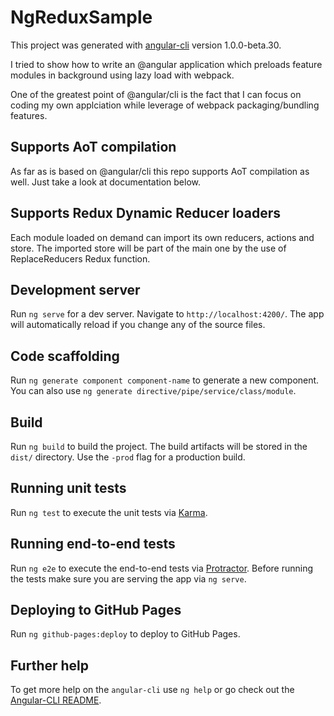 # NgReduxSample

This project was generated with [angular-cli](https://github.com/angular/angular-cli) version 1.0.0-beta.30.

I tried to show how to write an @angular application which preloads feature modules in background using lazy load with webpack.

One of the greatest point of @angular/cli is the fact that I can focus on coding my own applciation while leverage of webpack packaging/bundling features. 

## Supports AoT compilation 

As far as is based on @angular/cli this repo supports AoT compilation as well. Just take a look at documentation below.

## Supports Redux Dynamic Reducer loaders

Each module loaded on demand can import its own reducers, actions and store. The imported store will be part of the main one by the use of ReplaceReducers Redux function.


## Development server
Run `ng serve` for a dev server. Navigate to `http://localhost:4200/`. The app will automatically reload if you change any of the source files.

## Code scaffolding

Run `ng generate component component-name` to generate a new component. You can also use `ng generate directive/pipe/service/class/module`.

## Build

Run `ng build` to build the project. The build artifacts will be stored in the `dist/` directory. Use the `-prod` flag for a production build.

## Running unit tests

Run `ng test` to execute the unit tests via [Karma](https://karma-runner.github.io).

## Running end-to-end tests

Run `ng e2e` to execute the end-to-end tests via [Protractor](http://www.protractortest.org/).
Before running the tests make sure you are serving the app via `ng serve`.

## Deploying to GitHub Pages

Run `ng github-pages:deploy` to deploy to GitHub Pages.

## Further help

To get more help on the `angular-cli` use `ng help` or go check out the [Angular-CLI README](https://github.com/angular/angular-cli/blob/master/README.md).

